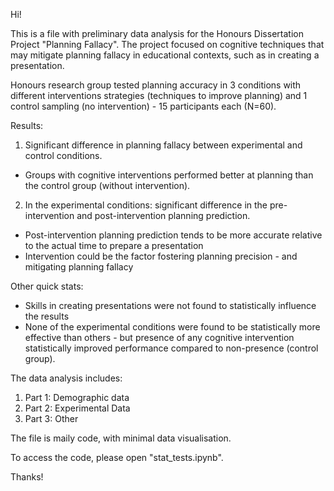 Hi!

This is a file with preliminary data analysis for the Honours Dissertation Project "Planning Fallacy". 
The project focused on cognitive techniques that may mitigate planning fallacy in educational contexts, such as in creating a presentation. 

Honours research group tested planning accuracy in 3 conditions with different interventions strategies (techniques to improve planning) and 
1 control sampling (no intervention) - 15 participants each (N=60).

Results:
1) Significant difference in planning fallacy between experimental and control conditions.
- Groups with cognitive interventions performed better at planning than the control group (without intervention).
2) In the experimental conditions: significant difference in the pre-intervention and post-intervention planning prediction.
- Post-intervention planning prediction tends to be more accurate relative to the actual time to prepare a presentation
- Intervention could be the factor fostering planning precision - and mitigating planning fallacy

Other quick stats:
* Skills in creating presentations were not found to statistically influence the results
* None of the experimental conditions were found to be statistically more effective than others -
but presence of any cognitive intervention statistically improved performance compared to non-presence (control group).

The data analysis includes:
1) Part 1: Demographic data
2) Part 2: Experimental Data
3) Part 3: Other

The file is maily code, with minimal data visualisation.

To access the code, please open "stat_tests.ipynb".

Thanks!
